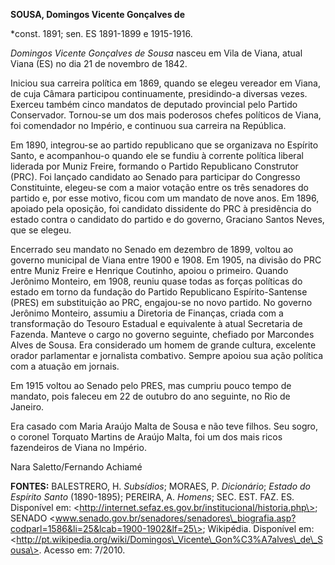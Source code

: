 **SOUSA, Domingos Vicente Gonçalves de**

\*const. 1891; sen. ES 1891-1899 e 1915-1916.

*Domingos Vicente Gonçalves de Sousa* nasceu em Vila de Viana, atual
Viana (ES) no dia 21 de novembro de 1842.

Iniciou sua carreira política em 1869, quando se elegeu vereador em
Viana, de cuja Câmara participou continuamente, presidindo-a diversas
vezes. Exerceu também cinco mandatos de deputado provincial pelo Partido
Conservador. Tornou-se um dos mais poderosos chefes políticos de Viana,
foi comendador no Império, e continuou sua carreira na República.

Em 1890, integrou-se ao partido republicano que se organizava no
Espírito Santo, e acompanhou-o quando ele se fundiu à corrente política
liberal liderada por Muniz Freire, formando o Partido Republicano
Construtor (PRC). Foi lançado candidato ao Senado para participar do
Congresso Constituinte, elegeu-se com a maior votação entre os três
senadores do partido e, por esse motivo, ficou com um mandato de nove
anos. Em 1896, apoiado pela oposição, foi candidato dissidente do PRC à
presidência do estado contra o candidato do partido e do governo,
Graciano Santos Neves, que se elegeu.

Encerrado seu mandato no Senado em dezembro de 1899, voltou ao governo
municipal de Viana entre 1900 e 1908. Em 1905, na divisão do PRC entre
Muniz Freire e Henrique Coutinho, apoiou o primeiro. Quando Jerônimo
Monteiro, em 1908, reuniu quase todas as forças políticas do estado em
torno da fundação do Partido Republicano Espírito-Santense (PRES) em
substituição ao PRC, engajou-se no novo partido. No governo Jerônimo
Monteiro, assumiu a Diretoria de Finanças, criada com a transformação do
Tesouro Estadual e equivalente à atual Secretaria de Fazenda. Manteve o
cargo no governo seguinte, chefiado por Marcondes Alves de Sousa. Era
considerado um homem de grande cultura, excelente orador parlamentar e
jornalista combativo. Sempre apoiou sua ação política com a atuação em
jornais.

Em 1915 voltou ao Senado pelo PRES, mas cumpriu pouco tempo de mandato,
pois faleceu em 22 de outubro do ano seguinte, no Rio de Janeiro.

Era casado com Maria Araújo Malta de Sousa e não teve filhos. Seu sogro,
o coronel Torquato Martins de Araújo Malta, foi um dos mais ricos
fazendeiros de Viana no Império.

Nara Saletto/Fernando Achiamé

**FONTES:** BALESTRERO, H. *Subsídios*; MORAES, P. *Dicionário*; *Estado
do Espírito Santo* (1890-1895); PEREIRA, A. *Homens*; SEC. EST. FAZ. ES.
Disponível em:
\<http://internet.sefaz.es.gov.br/institucional/historia.php\>; SENADO
\<www.senado.gov.br/senadores/senadores\_biografia.asp?codparl=1586&li=25&lcab=1900-1902&lf=25\>;
Wikipédia. Disponível em:
\<http://pt.wikipedia.org/wiki/Domingos\_Vicente\_Gon%C3%A7alves\_de\_Sousa\>.
Acesso em: 7/2010.
